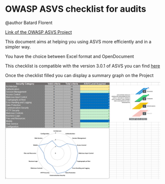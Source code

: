 # OWASP ASVS checklist for audits

@author Batard Florent

[Link of the OWASP ASVS Project](https://www.owasp.org/index.php/Category:OWASP_Application_Security_Verification_Standard_Project)

This document aims at helping you using ASVS more efficiently and in a simpler way.

You have the choice between Excel format and OpenDocument

This checklist is compatible with the version 3.0.1 of ASVS you can find [here](https://www.owasp.org/images/3/33/OWASP_Application_Security_Verification_Standard_3.0.1.pdf)

Once the checklist filled you can display a summary graph on the Project

![ASVS Checkist Report](./screenshot/ASVS-checklist-report.png)
